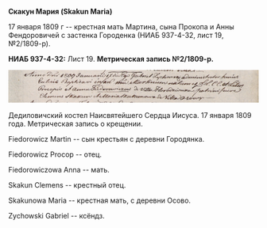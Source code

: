**Скакун Мария (Skakun Maria)**

17 января 1809 г -- крестная мать Мартина, сына Прокопа и Анны
Фендоровичей с застенка Городенка (НИАБ 937-4-32, лист 19, №2/1809-р).

**НИАБ 937-4-32:** Лист 19. **Метрическая запись №2/1809-р.**

![](./media/53c78b565a452811aecb838fdc4674f7def498ec.png)

Дедиловичский костел Наисвятейшего Сердца Иисуса. 17 января 1809 года.
Метрическая запись о крещении.

Fiedorowicz Martin -- сын крестьян с деревни Городянка.

Fiedorowicz Procop -- отец.

Fiedorowiczowa Anna -- мать.

Skakun Clemens -- крестный отец.

Skakunowa Maria -- крестная мать, с деревни Осово.

Zychowski Gabriel -- ксёндз.
